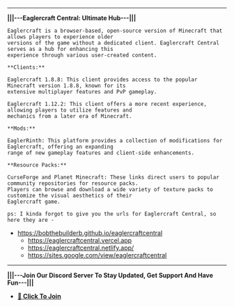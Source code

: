 -----------------------------------------------------------------------------------------------------------------------------------------------------------------------------------------------------------------------------------------------------------------

  **|||---Eaglercraft Central: Ultimate Hub---|||**

    Eaglercraft is a browser-based, open-source version of Minecraft that allows players to experience older
    versions of the game without a dedicated client. Eaglercraft Central serves as a hub for enhancing this 
    experience through various user-created content.

    **Clients:**
    
    Eaglercraft 1.8.8: This client provides access to the popular Minecraft version 1.8.8, known for its 
    extensive multiplayer features and PvP gameplay.
    
    Eaglercraft 1.12.2: This client offers a more recent experience, allowing players to utilize features and 
    mechanics from a later era of Minecraft.
    
    **Mods:**
    
    EaglerRinth: This platform provides a collection of modifications for Eaglercraft, offering an expanding 
    range of new gameplay features and client-side enhancements.
    
    **Resource Packs:**
    
    CurseForge and Planet Minecraft: These links direct users to popular community repositories for resource packs. 
    Players can browse and download a wide variety of texture packs to customize the visual aesthetics of their 
    Eaglercraft game.
    
    ps: I kinda forgot to give you the urls for Eaglercraft Central, so here they are - 
    
  - https://bobthebuilderb.github.io/eaglercraftcentral
    - https://eaglercraftcentral.vercel.app
    - https://eaglercraftcentral.netlify.app/
    - https://sites.google.com/view/eaglercraftcentral
-----------------------------------------------------------------------------------------------------------------------------------------------------------------------------------------------------------------------------------------------------------------

 **|||---Join Our Discord Server To Stay Updated, Get Support And Have Fun---|||**
      
  - [**🔗 Click To Join**](https://discord.gg/qYKg43GeMP)
    
